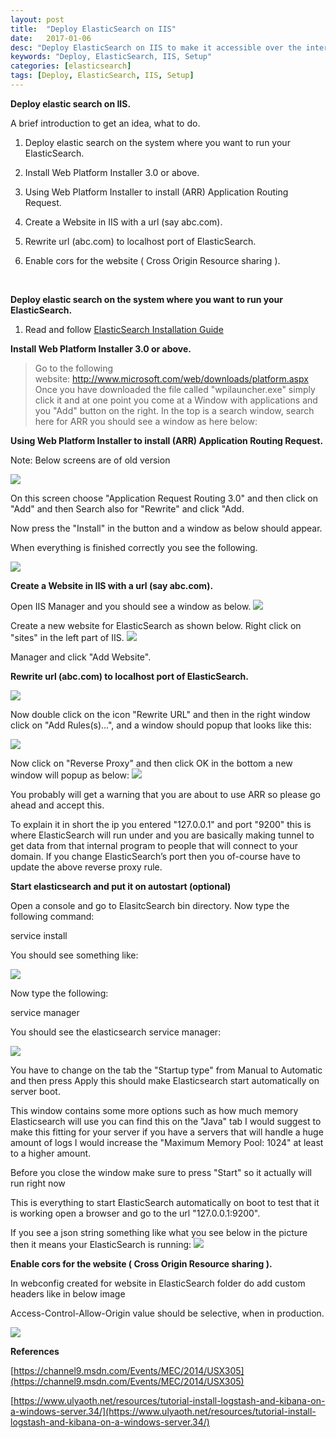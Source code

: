 ```yaml
---
layout: post
title:  "Deploy ElasticSearch on IIS"
date:   2017-01-06
desc: "Deploy ElasticSearch on IIS to make it accessible over the internet"
keywords: "Deploy, ElasticSearch, IIS, Setup"
categories: [elasticsearch]
tags: [Deploy, ElasticSearch, IIS, Setup]
---
```


**Deploy elastic search on IIS.**

A brief introduction to get an idea, what to do.

1.  Deploy elastic search on the system where you want to run your
    ElasticSearch.

2.  Install Web Platform Installer 3.0 or above.

3.  Using Web Platform Installer to install (ARR) Application Routing
    Request.

4.  Create a Website in IIS with a url (say abc.com).

5.  Rewrite url (abc.com) to localhost port of ElasticSearch.

6.  Enable cors for the website ( Cross Origin Resource sharing ).


<br />

**Deploy elastic search on the system where you want to run your ElasticSearch.**

1.  Read and follow <a href="/2016/09/25/elasticsearch-installation-guide.html" target="_blank" >ElasticSearch Installation Guide</a>


**Install Web Platform Installer 3.0 or above.**

> Go to the following
> website: <http://www.microsoft.com/web/downloads/platform.aspx>
> Once you have downloaded the file called "wpilauncher.exe" simply
> click it and at one point you come at a Window with applications and
> you "Add" button on the right. In the top is a search window, search
> here for ARR you should see a window as here below:

**Using Web Platform Installer to install (ARR) Application Routing Request.**

Note: Below screens are of old version

<img src="/static/img/blog/ElasticSearch/Deploy ElasticSearch on IIS/Application_Request_Routing.png" />

On this screen choose "Application Request Routing 3.0" and then click
on "Add" and then Search also for "Rewrite" and click "Add.

Now press the "Install" in the button and a window as below should
appear.

When everything is finished correctly you see the following.

<img src="/static/img/blog/ElasticSearch/Deploy ElasticSearch on IIS/Web_Platform_Installer.png" />

**Create a Website in IIS with a url (say abc.com).**

Open IIS Manager and you should see a window as below.
<img src="/static/img/blog/ElasticSearch/Deploy ElasticSearch on IIS/IIS_Window.png" />

Create a new website for ElasticSearch as shown below. Right click on "sites" in the left part of IIS.
<img src="/static/img/blog/ElasticSearch/Deploy ElasticSearch on IIS/Setting_ElasticsSearch_Website.png" />

Manager and click "Add Website".

**Rewrite url (abc.com) to localhost port of ElasticSearch.**

<img src="/static/img/blog/ElasticSearch/Deploy ElasticSearch on IIS/Url_Rewrite.png" />

Now double click on the icon "Rewrite URL" and then in the right window
click on "Add Rules(s)...", and a window should popup that looks like
this:

<img src="/static/img/blog/ElasticSearch/Deploy ElasticSearch on IIS/Url_Rewrite_Reverse_Proxy.png" />

Now click on "Reverse Proxy" and then click OK in the bottom a new
window will popup as below:
<img src="/static/img/blog/ElasticSearch/Deploy ElasticSearch on IIS/Url_Rewrite_Reverse_Proxy_Rule.png" />

You probably will get a warning that you are about to use ARR so please
go ahead and accept this.

To explain it in short the ip you entered "127.0.0.1" and port "9200"
this is where ElasticSearch will run under and you are basically making
tunnel to get data from that internal program to people that will
connect to your domain. If you change ElasticSearch’s port then you
of-course have to update the above reverse proxy rule.

**Start elasticsearch and put it on autostart (optional)**

Open a console and go to ElasitcSearch bin directory. Now type the
following command:

service install

You should see something like:

<img src="/static/img/blog/ElasticSearch/Deploy ElasticSearch on IIS/ElasticSearch_Install_As_Service.png" />

Now type the following:

service manager

You should see the elasticsearch service manager:

<img src="/static/img/blog/ElasticSearch/Deploy ElasticSearch on IIS/ES_Start_From_ServiceManager.png" />

You have to change on the tab the "Startup type" from Manual to
Automatic and then press Apply this should make Elasticsearch start
automatically on server boot.

This window contains some more options such as how much memory
Elasticsearch will use you can find this on the "Java" tab I would
suggest to make this fitting for your server if you have a servers that
will handle a huge amount of logs I would increase the "Maximum Memory
Pool: 1024" at least to a higher amount.

Before you close the window make sure to press "Start" so it actually
will run right now 

This is everything to start ElasticSearch automatically on boot to test
that it is working open a browser and go to the url "127.0.0.1:9200".

If you see a json string something like what you see below in the
picture then it means your ElasticSearch is running:
<img src="/static/img/blog/ElasticSearch/Deploy ElasticSearch on IIS/Running_ES_Check.png" />

**Enable cors for the website ( Cross Origin Resource sharing ).**

In webconfig created for website in ElasticSearch folder do add custom
headers like in below image

Access-Control-Allow-Origin value should be selective, when in
production.

<img src="/static/img/blog/ElasticSearch/Deploy ElasticSearch on IIS/ES_Final_WebConfig.png" />

**References** 

[https://channel9.msdn.com/Events/MEC/2014/USX305](https://channel9.msdn.com/Events/MEC/2014/USX305)

[https://www.ulyaoth.net/resources/tutorial-install-logstash-and-kibana-on-a-windows-server.34/](https://www.ulyaoth.net/resources/tutorial-install-logstash-and-kibana-on-a-windows-server.34/)

